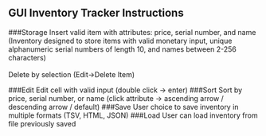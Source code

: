 ## GUI Inventory Tracker Instructions

###Storage
Insert valid item with attributes: price, serial number, and name 
<br/>
(Inventory designed to store items with valid monetary input, 
unique alphanumeric serial numbers of length 10, and names between 2-256 characters)
<br/>
<br/>
Delete by selection (Edit->Delete Item)

###Edit
Edit cell with valid input (double click -> enter)
###Sort
Sort by price, serial number, or name (click attribute -> ascending arrow / descending arrow / default)
###Save
User choice to save inventory in multiple formats (TSV, HTML, JSON)
###Load
User can load inventory from file previously saved